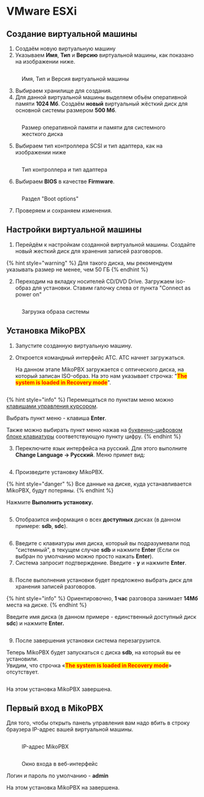 # VMware ESXi

## Создание виртуальной машины <a href="#sozdanie_virtualnoj_mashiny" id="sozdanie_virtualnoj_mashiny"></a>

1. Создаём новую виртуальную машину
2. Указываем **Имя**, **Тип** и **Версию** виртуальной машины, как показано на изображении ниже.

<figure><img src="../../.gitbook/assets/image (26) (1).png" alt=""><figcaption><p>Имя, Тип и Версия виртуальной машины</p></figcaption></figure>

3. Выбираем хранилище для создания.
4. Для данной виртуальной машины выделяем объём оперативной памяти **1024 Мб**. Создаём **новый** виртуальный жёсткий диск для основной системы размером **500 Мб**.

<figure><img src="../../.gitbook/assets/image (27) (1).png" alt=""><figcaption><p>Размер оперативной памяти и памяти для системного жесткого диска</p></figcaption></figure>

5. Выбираем тип контроллера SCSI и тип адаптера, как на изображении ниже

<figure><img src="../../.gitbook/assets/image (28).png" alt=""><figcaption><p>Тип контроллера и тип адаптера </p></figcaption></figure>

6. Выбираем **BIOS** в качестве **Firmware**.

<figure><img src="../../.gitbook/assets/image (29).png" alt=""><figcaption><p>Раздел "Boot options"</p></figcaption></figure>

7. Проверяем и сохраняем изменения.

## Настройки виртуальной машины <a href="#nastrojki_virtualnoj_mashiny" id="nastrojki_virtualnoj_mashiny"></a>

1. Перейдём к настройкам созданной виртуальной машины. Создайте новый жесткий диск для хранения записей разговоров.

{% hint style="warning" %}
Для такого диска, мы рекомендуем указывать размер не менее, чем 50 ГБ
{% endhint %}

2. Переходим на вкладку носителей CD/DVD Drive. Загружаем iso-образ для установки. Ставим галочку слева от пункта "Connect as power on"

<figure><img src="../../.gitbook/assets/image (30).png" alt=""><figcaption><p>Загрузка образа системы</p></figcaption></figure>

## Установка MikoPBX <a href="#ustanovka_mikopbx" id="ustanovka_mikopbx"></a>

1. Запустите созданную виртуальную машину.
2.  Откроется командный интерфейс АТС. АТС начнет загружаться. &#x20;

    На данном этапе MikoPBX загружается с оптического диска, на который записан ISO-образ. На это нам указывает строчка: "<mark style="color:red;">**The system is loaded in Recovery mode**</mark>".

<figure><img src="../../.gitbook/assets/firstPageInPBX.png" alt=""><figcaption></figcaption></figure>

{% hint style="info" %}
Перемещаться по пунктам меню можно [клавишами управления курсором](https://ru.wikipedia.org/wiki/%D0%9A%D0%BB%D0%B0%D0%B2%D0%B8%D1%88%D0%B8\_%D1%83%D0%BF%D1%80%D0%B0%D0%B2%D0%BB%D0%B5%D0%BD%D0%B8%D1%8F\_%D0%BA%D1%83%D1%80%D1%81%D0%BE%D1%80%D0%BE%D0%BC).

Выбрать пункт меню - клавиша **Enter**.

Также можно выбирать пункт меню нажав на [буквенно-цифровом блоке клавиатуры](https://ru.wikipedia.org/wiki/%D0%9A%D0%BE%D0%BC%D0%BF%D1%8C%D1%8E%D1%82%D0%B5%D1%80%D0%BD%D0%B0%D1%8F\_%D0%BA%D0%BB%D0%B0%D0%B2%D0%B8%D0%B0%D1%82%D1%83%D1%80%D0%B0#%D0%91%D1%83%D0%BA%D0%B2%D0%B5%D0%BD%D0%BD%D0%BE-%D1%86%D0%B8%D1%84%D1%80%D0%BE%D0%B2%D0%BE%D0%B9\_%D0%B1%D0%BB%D0%BE%D0%BA) соответствующую пункту цифру.
{% endhint %}

3. Переключите язык интерфейса на русский. Для этого выполните **Change Language -> Русский**. Меню примет вид:

<figure><img src="../../.gitbook/assets/secondPageInPBX.png" alt=""><figcaption></figcaption></figure>

4. Произведите установку MikoPBX.&#x20;

{% hint style="danger" %}
Все данные на диске, куда устанавливается MikoPBX, будут потеряны.
{% endhint %}

Нажмите **Выполнить установку.**

<figure><img src="../../.gitbook/assets/thirdPageInPBX.png" alt=""><figcaption></figcaption></figure>

5. Отобразится информация о всех **доступных** дисках (в данном примере: **sdb**, **sdc**).

<figure><img src="../../.gitbook/assets/fourthPageInPBX.png" alt=""><figcaption></figcaption></figure>

6. Введите с клавиатуры имя диска, который вы подразумевали под "системный", в текущем случае **sdb** и нажмите **Enter** (Если он выбран по умолчанию можно просто нажать **Enter**).
7. Система запросит подтверждение. Введите - **y** и нажмите **Enter**.&#x20;

<figure><img src="../../.gitbook/assets/fifthPageInPBX.png" alt=""><figcaption></figcaption></figure>

8. После выполнения установки будет предложено выбрать диск для хранения записей разговоров.

{% hint style="info" %}
Ориентировочно, **1 час** разговора занимает **14Мб** места на диске.
{% endhint %}

Введите имя диска (в данном примере - единственный доступный диск **sdc**) и нажмите **Enter.**

<figure><img src="../../.gitbook/assets/sixthPageInPBX.png" alt=""><figcaption></figcaption></figure>

9. После завершения установки система перезагрузится.

Теперь MikoPBX будет запускаться с диска **sdb**, на который вы ее установили.\
Увидим, что строчка «<mark style="color:red;">**The system is loaded in Recovery mode**</mark>» отсутствует.

<figure><img src="../../.gitbook/assets/seventhPageInPBX.png" alt=""><figcaption></figcaption></figure>

На этом установка MikoPBX завершена.

## Первый вход в MikoPBX

Для того, чтобы открыть панель управления вам надо вбить в строку браузера IP-адрес вашей виртуальной машины.

<figure><img src="../../.gitbook/assets/FirstLoginInMikoPBX1.png" alt=""><figcaption><p>IP-адрес MikoPBX</p></figcaption></figure>

<figure><img src="../../.gitbook/assets/FirstLoginInMikoPBX2.png" alt=""><figcaption><p>Окно входа в веб-интерфейс </p></figcaption></figure>

Логин и пароль по умолчанию - **admin**

На этом установка MikoPBX на завершена.
